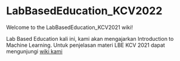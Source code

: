 # LabBasedEducation_KCV2022
 
Welcome to the LabBasedEducation_KCV2021 wiki!

Lab Based Education kali ini, kami akan mengajarkan Introduction to Machine Learning. Untuk penjelasan materi LBE KCV 2021 dapat mengunjungi [wiki kami](https://github.com/kcv-if/LabBasedEducation_KCV2022/wiki/) 
